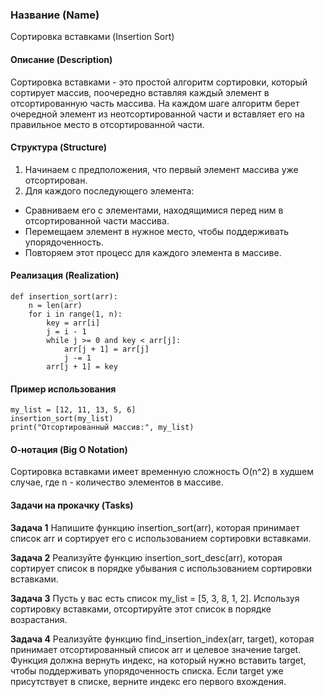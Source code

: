 ### Название (Name)
Сортировка вставками (Insertion Sort)

#### Описание (Description)
Сортировка вставками - это простой алгоритм сортировки, который сортирует массив, поочередно вставляя каждый элемент в отсортированную часть массива. На каждом шаге алгоритм берет очередной элемент из неотсортированной части и вставляет его на правильное место в отсортированной части.

#### Структура (Structure)
1. Начинаем с предположения, что первый элемент массива уже отсортирован.
2. Для каждого последующего элемента:
- Сравниваем его с элементами, находящимися перед ним в отсортированной части массива.
- Перемещаем элемент в нужное место, чтобы поддерживать упорядоченность.
- Повторяем этот процесс для каждого элемента в массиве.

#### Реализация (Realization)
```
def insertion_sort(arr):
    n = len(arr)
    for i in range(1, n):
        key = arr[i]
        j = i - 1
        while j >= 0 and key < arr[j]:
            arr[j + 1] = arr[j]
            j -= 1
        arr[j + 1] = key
```


#### Пример использования
```
my_list = [12, 11, 13, 5, 6]
insertion_sort(my_list)
print("Отсортированный массив:", my_list)
```

#### О-нотация (Big O Notation)
Сортировка вставками имеет временную сложность O(n^2) в худшем случае, где n - количество элементов в массиве.

#### Задачи на прокачку (Tasks)
**Задача 1**
Напишите функцию insertion_sort(arr), которая принимает список arr и сортирует его с использованием сортировки вставками.

**Задача 2**
Реализуйте функцию insertion_sort_desc(arr), которая сортирует список в порядке убывания с использованием сортировки вставками.

**Задача 3**
Пусть у вас есть список my_list = [5, 3, 8, 1, 2]. Используя сортировку вставками, отсортируйте этот список в порядке возрастания.

**Задача 4**
Реализуйте функцию find_insertion_index(arr, target), которая принимает отсортированный список arr и целевое значение target. Функция должна вернуть индекс, на который нужно вставить target, чтобы поддерживать упорядоченность списка. Если target уже присутствует в списке, верните индекс его первого вхождения.